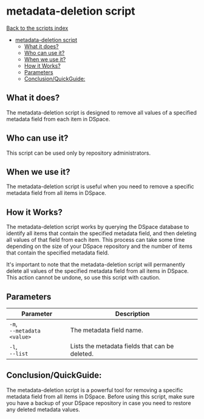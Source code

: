 # metadata-deletion script
[Back to the scripts index](index.md)
<!-- TOC -->
* [metadata-deletion script](#metadata-deletion-script)
  * [What it does?](#what-it-does)
  * [Who can use it?](#who-can-use-it)
  * [When we use it?](#when-we-use-it)
  * [How it Works?](#how-it-works)
  * [Parameters](#parameters)
  * [Conclusion/QuickGuide:](#conclusionquickguide)
<!-- TOC -->
## What it does?

The metadata-deletion script is designed to remove all values of a specified metadata field from each item in DSpace.

## Who can use it?

This script can be used only by repository administrators.

## When we use it?

The metadata-deletion script is useful when you need to remove a specific metadata field from all items in DSpace.

## How it Works?

The metadata-deletion script works by querying the DSpace database to identify all items that contain the specified
metadata field, and then deleting all values of that field from each item. This process can take some time depending on
the size of your DSpace repository and the number of items that contain the specified metadata field.

It's important to note that the metadata-deletion script will permanently delete all values of the specified metadata
field from all items in DSpace. This action cannot be undone, so use this script with caution.

## Parameters

| Parameter                       | Description                                    |
|---------------------------------|------------------------------------------------|
| `-m`, <br/>`--metadata <value>` | The metadata field name.                       |
| `-l`, <br/>`--list`             | Lists the metadata fields that can be deleted. |

## Conclusion/QuickGuide:

The metadata-deletion script is a powerful tool for removing a specific metadata field from all items in DSpace. Before
using this script, make sure you have a backup of your DSpace repository in case you need to restore any deleted
metadata values.
